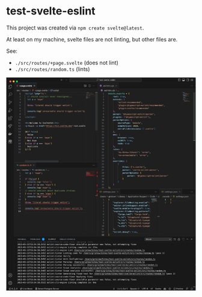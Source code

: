 # test-svelte-eslint

This project was created via `npm create svelte@latest`.

At least on my machine, svelte files are not linting, but other files are.

See:
 - `./src/routes/+page.svelte` (does not lint)
 - `./src/routes/random.ts` (lints)

![Demo Screenshot](test-svelte-eslint.png)
